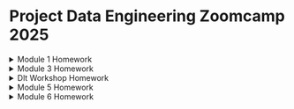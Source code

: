 # Project Data Engineering Zoomcamp 2025

<details>
  <summary>Module 1 Homework</summary>

## Module 1 Docker & SQL

**Question 1. Understanding docker first run**

        docker run -it python:3.12.8 bash
        pip --version

**Prepare Postgres**

>The file import_data.jpynb in the repo records this part of the homework.
>The csv data files were directly downloaded from the webpage.
    
**Question 3. Trip Segmentation Count**

* Up to 1 mile
        
        SELECT count(*)
        FROM green_taxi
        WHERE lpep_pickup_datetime >= '2019-10-01'
        AND lpep_pickup_datetime < '2019-11-01'
        AND trip_distance <=1;

* In between 1 (exclusive) and 3 miles (inclusive)
  
        SELECT count(*)
        FROM green_taxi
        WHERE lpep_pickup_datetime >= '2019-10-01'
        AND lpep_pickup_datetime < '2019-11-01'
        AND trip_distance > 1 
        AND trip_distance <= 3;

* In between 3 (exclusive) and 7 miles (inclusive)

        SELECT count(*)
        FROM green_taxi
        WHERE lpep_pickup_datetime >= '2019-10-01'
        AND lpep_pickup_datetime < '2019-11-01'
        AND trip_distance > 3
        AND trip_distance <= 7;

* In between 7 (exclusive) and 10 miles (inclusive)

        SELECT count(*)
        FROM green_taxi
        WHERE lpep_pickup_datetime >= '2019-10-01'
        AND lpep_pickup_datetime < '2019-11-01'
        AND trip_distance > 7
        AND trip_distance <= 10;

* Over 10 miles

        SELECT count(*)
        FROM green_taxi
        WHERE lpep_pickup_datetime >= '2019-10-01'
        AND lpep_pickup_datetime < '2019-11-01'
        AND trip_distance > 10;

**Question 4. Longest trip for each day**

    SELECT lpep_pickup_datetime
    FROM green_taxi
    ORDER BY trip_distance DESC
    LIMIT 1;

**Question 5. Three biggest pickup zones**

    SELECT "Zone"
    FROM taxi_zone tz
    JOIN (
        SELECT sum(total_amount) sa,"PULocationID"
        FROM green_taxi gt
        WHERE DATE(lpep_pickup_datetime) = '2019-10-18'
        GROIP BY 2
    ) t1
    OM tz."LocationID" = t1."PULocationID"
    WHERE t1.sa > 13000;

**Question 6. Largest tip**

    SELECT gt.lpep_pickup_datetime, tip_amount, zpu.    "Zone" as pickup_zone, zdo."Zone"  as dropoff_zone
    FROM green_taxi gt
    JOIN taxi_zone zpu 
    ON gt."PULocationID" = zpu."LocationID"
    JOIN taxi_zone zdo 
    ON gt."DOLocationID" = zdo."LocationID"
    WHERE gt.lpep_pickup_datetime >= '2019-10-01'
    AND gt.lpep_pickup_datetime < '2019-11-01'
    AND zpu."Zone" = 'East Harlem North'
    ORDER BY tip_amount DESC
    LIMIT 1;

</details>
<details>
  <summary>Module 3 Homework</summary>

## Module 3 Data Warehouse and BigQuery

**Preparation 1: Data upload to GCP**
>Used Kestra(myflow_GCP_upload.yaml) to download data from NY Taxi website and then upload them to GCP, one month after another manually. 

**Preparation 2:Set up BigQuery**

    CREATE OR REPLACE EXTERNAL TABLE `dezoomcamp2025-448509.dezoomamp_dataset03.yellow_tripdata_2024_external`
    OPTIONS (
        format = 'PARQUET',
        uris = ['gs://dezoomcamp2025-448509-bucket03/*.parquet']
    );

    CREATE TABLE `dezoomcamp2025-448509.dezoomamp_dataset03.yellow_tripdata_2024` AS
    SELECT * FROM `dezoomcamp2025-448509.dezoomamp_dataset03.yellow_tripdata_2024_external`;

**Question 1: What is count of records for the 2024 Yellow Taxi Data?**
>Checked "DETAILS" page of the yellow_tripdata_2024 table, which was created in Preparation 2.

**Question 2: Write a query to count the distinct number of PULocationIDs for the entire dataset on both the tables.What is the estimated amount of data that will be read when this query is executed on the External Table and the Table?**

    SELECT DISTINCT PULocationID from dezoomamp_dataset03.yellow_tripdata_2024_external;

    SELECT DISTINCT PULocationID from dezoomamp_dataset03.yellow_tripdata_2024;

**Question 3: Write a query to retrieve the PULocationID from the table (not the external table) in BigQuery. Now write a query to retrieve the PULocationID and DOLocationID on the same table. Why are the estimated number of Bytes different?**

    SELECT PULocationID from dezoomamp_dataset03.yellow_tripdata_2024;

    SELECT PULocationID, DOLocationID from dezoomamp_dataset03.yellow_tripdata_2024;

**Question 4: How many records have a fare_amount of 0?**

    SELECT count(*) FROM dezoomamp_dataset03.yellow_tripdata_2024
    WHERE fare_amount = 0;

**Question 5: What is the best strategy to make an optimized table in Big Query if your query will always filter based on tpep_dropoff_datetime and order the results by VendorID (Create a new table with this strategy)**

    CREATE OR REPLACE TABLE `dezoomcamp2025-448509.dezoomamp_dataset03.yellow_tripdata_2024_pandc`
    PARTITION BY DATE(tpep_dropoff_datetime)
    CLUSTER BY VendorID
    AS
        SELECT * FROM `dezoomamp_dataset03.yellow_tripdata_2024`;


**Question 6: Write a query to retrieve the distinct VendorIDs between tpep_dropoff_datetime 2024-03-01 and 2024-03-15 (inclusive)**

    SELECT DISTINCT VendorID
    FROM `dezoomamp_dataset03.yellow_tripdata_2024`
    WHERE tpep_dropoff_datetime BETWEEN '2024-03-01' AND '2024-03-15';

    SELECT DISTINCT VendorID
    FROM `dezoomamp_dataset03.yellow_tripdata_2024_pandc`
    WHERE tpep_dropoff_datetime BETWEEN '2024-03-01' AND '2024-03-15';

**Question 9: Write a SELECT count(*) query FROM the materialized table you created. How many bytes does it estimate will be read? Why?**

    SELECT count(*) 
    FROM `dezoomamp_dataset03.yellow_tripdata_2024`;
>When querying the whole unpartitioned and unclustered table, the estimated bytes being processed is 0 Byte. Because the same as in question 1, BigQuery can simply use the row counts of the whole table recorded in DETAILS page of the table.

    SELECT count(*) 
    FROM `dezoomamp_dataset03.yellow_tripdata_2024_pandc`
    WHERE tpep_dropoff_datetime BETWEEN '2024-03-01' AND '2024-03-15';
>When querying the partitioned table and filering based on the column that is used for partioning, the Byte estimation that will be processed could drop drastically, i.e. In the above query, it is only 13.42MB. 

    SELECT count(*) 
    FROM `dezoomamp_dataset03.yellow_tripdata_2024_pandc`
    WHERE VendorID =1;

>When querying the partitioned and clustered table and filering based on the column that is used for clustering, the byte estimation is smaller than querying the whole table, but not by much.

</details>

<details>
  <summary>Dlt Workshop Homework</summary>

## Workshop "Data Ingestion with dlt" 
>ws_dlt_pipeline.py

</details>

<details>
  <summary>Module 5 Homework</summary>

**Question 1: Install Spark and PySpark**
>3.5.5

**Question 2: Yellow October 2024**

    import pyspark
    from pyspark.sql import SparkSession
    from pyspark.sql import functions as F

    spark = SparkSession.builder \
                .master("local[*]") \
                .appName('test') \
                .getOrCreate()
    wget https://d37ci6vzurychx.cloudfront.net/trip-data/yellow_tripdata_2024-10.parquet

    df = spark.read \
        .option("header", "true") \
        .parquet('yellow_tripdata_2024-10.parquet')
    df = df.repartition(4)
    df.write.parquet('/home/carrie/mydata/yellow_taxi/2024/10/')

>25MB

**Question 3: Count records**

    oct15_tripcount = df.filter(F.to_date("tpep_pickup_datetime") == "2024-10-15").count()

>128893

**Question 4: Longest trip**

    df = df.withColumn("trip_duration_hours",
        (
            F.unix_timestamp("tpep_dropoff_datetime") - F.unix_timestamp("tpep_pickup_datetime")
        ) / 3600
    )   

    df = df.filter(F.col("trip_duration_hours") > 0)
    longest_trip_row = df.orderBy(F.col("trip_duration_hours").desc()).first()
>162

**Question 5: User Interface***
>port 4040

**Question 6: Least frequent pickup location zone**

    !wget https://d37ci6vzurychx.cloudfront.net/misc/taxi_zone_lookup.csv

    df_zone = spark.read \
        .option("header", "true") \
        .csv('taxi_zone_lookup.csv')

    df_taxi = df.join( 
            df_zone,
            df["PULocationID"] == df_zone["LocationID"], "left"
            )

    df_taxi = df_taxi.withColumnRenamed("Zone", "PUZone") \
                .withColumnRenamed("Borough", "PUBorough") \
                .drop(df_zone["LocationID"]) 

    zone_frequency = df_taxi.groupBy("PUZone") \
                        .agg(F.count("*").alias("trip_count")) \
                        .orderBy("trip_count") \
                        .filter(F.col("PUZone"))

    least_frequent_zone = zone_frequency.filter(F.col("PUZone").isNotNull()).first()
    print(least_frequent_zone.PUZone)

>Governor's Island/Ellis Island/Liberty Island
</details>


<details>
  <summary>Module 6 Homework</summary>

**Question 1: Redpanda version**

    docker exec -it redpanda-1 bash
    rpk --version

>Output:\
>rpk version v24.2.18 (rev f9a22d4430)

**Question 2. Creating a topic**

    rpk topic create green-trips --partitions 3 --replicas 1

>TOPIC        STATUS \
>green-trips  OK

**Question 3. Connecting to the Kafka server**

>Output:\
>       True

**Question 4: Sending the Trip Data**
>Total time taken: 160.17 seconds

**Question 5: Build a Sessionization Window**

    SELECT
        PULocationID,
        DOLocationID,
        MAX(trip_count) AS max_trips_in_streak
        FROM taxi_session_aggregation
        GROUP BY PULocationID, DOLocationID
        ORDER BY max_trips_in_streak DESC
        LIMIT 1;

>Output: \
>+--------------+--------------+---------------------+ \
>| pulocationid | dolocationid | max_trips_in_streak | \
>|--------------+--------------+---------------------| \
>| 95           | 95           | 44                  | \
>+--------------+--------------+---------------------+

> Location 95 is Forest Hills.
</details>
